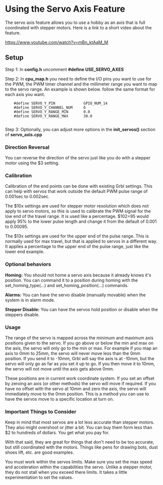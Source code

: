 # Using the Servo Axis Feature

The servo axis feature allows you to use a hobby as an axis that is full coordinated with stepper motors. Here is a link to a short video about the feature.

https://www.youtube.com/watch?v=mBn_ktAaM_M

## Setup

Step 1: In **config.h** uncomment **#define USE_SERVO_AXES**

Step 2: In **cpu_map.h** you need to define the I/O pins you want to use for the PWM, the PWM timer channel and the  millimeter range you want to map to the servo range. An example is shown below.  follow the same format for each axis you want. 

```
	#define SERVO_Y_PIN 			GPIO_NUM_14
	#define SERVO_Y_CHANNEL_NUM 	6
	#define SERVO_Y_RANGE_MIN		0.0
	#define SERVO_Y_RANGE_MAX		30.0
		
```

Step 3: Optionally, you can adjust more options in the **init_servos()** section of **servo_axis.cpp**



### Direction Reversal

You can reverse the direction of the servo just like you do with a stepper motor using the $3 setting.

### Calibration

Calibration of the end points can be done with existing Grbl settings. This can help with servos that work outside the default PWM pulse range of 0.001sec to 0.002sec.

The \$10x settings are used for stepper motor resolution which does not apply to servo motors, so this is used to calibrate the PWM signal for the low end of the travel range. It is used like a percentage. \$102=95 would apply 95% to the lower pulse length and change it from the default of 0.001 to 0.00095.

The $13x settings are used for the upper end of the pulse range. This is normally used for max travel, but that is applied to servos in a different way. It applies a percentage to the upper end of the pulse range, just like the lower end example.

### Optional behaviors

**Homing:** You should not home a servo axis because it already knows it's position. You can command it to a position during homing with the set_homing_type(...) and set_homing_position(...) commands.

**Alarms:** You can have the servo disable (manually movable) when the system is in alarm mode.

**Stepper Disable:** You can have the servos hold position or disable when the steppers disable.

### Usage

The range of the servo is mapped across the minimum and maximum axis positions given to the servo. If you go above or below the min and max on the axis, the servo will only go to the min or max. For example if you map an axis to 0mm to 25mm, the servo will never move less than the 0mm position. If you send it to -10mm, Grbl will say the axis is at -10mm, but the servo will only go as far as you set it up to go. If you then move it to 10mm, the servo will not move until the axis gets above 0mm.

These positions are in current work coordinate system. If you set an offset by zeroing an axis (or other methods) the servo will move if required. If you have no offset with the servo at 10mm and zero the axis, the servo will immediately move to the 0mm position. This is a method you can use to have the servos move to a specific location at turn on.

### Important Things to Consider

Keep in mind that most servos are a lot less accurate than stepper motors. They also might overshoot or jitter a bit. You can buy them form less than $2 to hundreds of dollars. You get what you pay for. 

With that said, they are great for things that don't need to be too accurate, but still coordinated with the motors. Things like pens for drawing bots, dust shoes lift, etc. are good examples.

You must work within the servos limits. Make sure you set the max speed and acceleration within the capabilities the servo. Unlike a stepper motor, they do not stall when you exceed there limits. It takes a little experimentation to set the values.